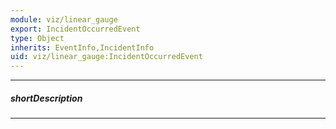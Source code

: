 ```yaml
---
module: viz/linear_gauge
export: IncidentOccurredEvent
type: Object
inherits: EventInfo,IncidentInfo
uid: viz/linear_gauge:IncidentOccurredEvent
---
```

---
##### shortDescription
<!-- Description goes here -->

---
<!-- Description goes here -->